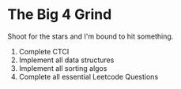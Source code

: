 # The Big 4 Grind

Shoot for the stars and I'm bound to hit something.

1. Complete CTCI
2. Implement all data structures
3. Implement all sorting algos
4. Complete all essential Leetcode Questions
